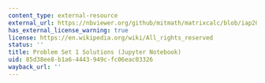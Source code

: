 ```yaml
---
content_type: external-resource
external_url: https://nbviewer.org/github/mitmath/matrixcalc/blob/iap2022/hw1sol.ipynb
has_external_license_warning: true
license: https://en.wikipedia.org/wiki/All_rights_reserved
status: ''
title: Problem Set 1 Solutions (Jupyter Notebook)
uid: 85d38ee8-b1a6-4443-949c-fc06eac03326
wayback_url: ''
---
```

